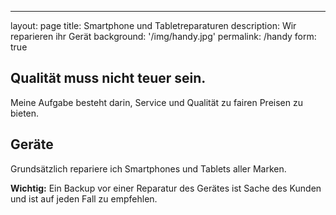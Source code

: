 ---
layout: page
title: Smartphone und Tabletreparaturen
description: Wir reparieren ihr Gerät
background: '/img/handy.jpg'
permalink: /handy
form: true


## Qualität muss nicht teuer sein.

Meine Aufgabe besteht darin, Service und Qualität zu fairen Preisen zu bieten.

## Geräte

Grundsätzlich repariere ich Smartphones und Tablets aller Marken.

**Wichtig:**
Ein Backup vor einer Reparatur des Gerätes ist Sache des Kunden und ist auf jeden Fall zu empfehlen.
